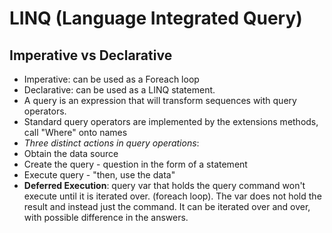 # LINQ (Language Integrated Query)

## Imperative vs Declarative
- Imperative: can be used as a Foreach loop
- Declarative: can be used as a LINQ statement.
- A query is an expression that will transform sequences with query operators. 
- Standard query operators are implemented by the extensions methods, call "Where" onto names
- *Three distinct actions in query operations*:
- Obtain the data source 
- Create the query - question in the form of a statement
- Execute query - "then, use the data"
- **Deferred Execution**: query var that holds the query command won't execute until it is iterated over. (foreach loop). The var does not hold the result and instead just the command. It can be iterated over and over, with possible difference in the answers.
